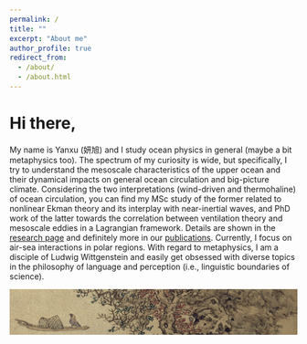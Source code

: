 ```yaml
---
permalink: /
title: ""
excerpt: "About me"
author_profile: true
redirect_from: 
  - /about/
  - /about.html
---
```


Hi there, 
======
My name is Yanxu (妍旭) and I study ocean physics in general (maybe a bit metaphysics too). The spectrum of my curiosity is wide, but specifically, I try to understand the mesoscale characteristics of the upper ocean and their dynamical impacts on general ocean circulation and big-picture climate. Considering the two interpretations (wind-driven and thermohaline) of ocean circulation, you can find my MSc study of the former related to nonlinear Ekman theory and its interplay with near-inertial waves, and PhD work of the latter towards the correlation between ventilation theory and mesoscale eddies in a Lagrangian framework. Details are shown in the [research page](https://yanxu-chen.github.io/research) and definitely more in our [publications](https://yanxu-chen.github.io/publications). Currently, I focus on air-sea interactions in polar regions. With regard to metaphysics, I am a disciple of Ludwig Wittgenstein and easily get obsessed with diverse topics in the philosophy of language and perception (i.e., linguistic boundaries of science). 

![Editing a markdown file for a talk](/images/Lanying2.png)

